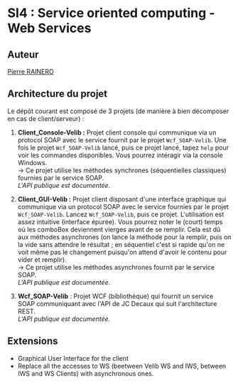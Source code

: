 # SI4 : Service oriented computing - Web Services 

## Auteur
[Pierre RAINERO](pierre.rainero@hotmail.fr)

## Architecture du projet
Le dépôt courant est composé de 3 projets (de manière à bien décomposer en cas de client/serveur) :  
 1. **Client_Console-Velib :** Projet client console qui communique via un protocol SOAP avec le service fournit par le projet `Wcf_SOAP-Velib`. Une fois le projet `Wcf_SOAP-Velib` lancé, puis ce projet lancé, tapez `help` pour voir les commandes disponibles. Vous pourrez intéragir via la console Windows.    
 → Ce projet utilise les méthodes synchrones (séquentielles classiques) fournies par le service SOAP.  
 _L'API publique est documentée._

 2. **Client_GUI-Velib :** Projet client disposant d'une interface graphique qui communique via un protocol SOAP avec le service fournies par le projet `Wcf_SOAP-Velib`. Lancez `Wcf_SOAP-Velib`, puis ce projet. L'utilisation est assez intuitive (interface épurée). Vous pourrez noter le (court) temps où les comboBox deviennent vierges avant de se remplir. Cela est dû aux méthodes asynchrones (on lance la méthode pour la remplir, puis on la vide sans attendre le résultat ; en séquentiel c'est si rapide qu'on ne voit même pas le changement puisqu'on attend d'avoir le contenu pour vider et remplir).   
 → Ce projet utilise les méthodes asynchrones fournit par le service SOAP.   
 _L'API publique est documentée._  

 3. **Wcf_SOAP-Velib** : Projet WCF (bibliothèque) qui fournit un service SOAP communiquant avec l'API de JC Decaux qui suit l'architecture REST.  
 _L'API publique est documentée._  

 ## Extensions
 - Graphical User Interface for the client 
 - Replace all the accesses to WS (beetween Velib WS and IWS, between IWS and WS Clients) with asynchronous ones.
